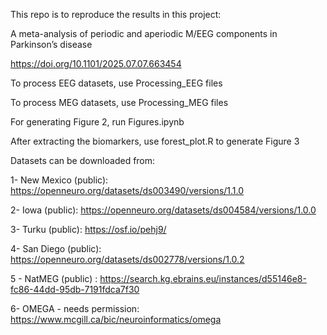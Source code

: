 This repo is to reproduce the results in this project: 

A meta-analysis of periodic and aperiodic M/EEG components in Parkinson’s disease

https://doi.org/10.1101/2025.07.07.663454

To process EEG datasets, use Processing_EEG files

To process MEG datasets, use Processing_MEG files

For generating Figure 2, run Figures.ipynb

After extracting the biomarkers, use forest_plot.R to generate Figure 3

Datasets can be downloaded from:

1- New Mexico (public): https://openneuro.org/datasets/ds003490/versions/1.1.0

2- Iowa (public): https://openneuro.org/datasets/ds004584/versions/1.0.0

3- Turku (public): https://osf.io/pehj9/

4- San Diego (public): https://openneuro.org/datasets/ds002778/versions/1.0.2

5 - NatMEG (public) : https://search.kg.ebrains.eu/instances/d55146e8-fc86-44dd-95db-7191fdca7f30

6- OMEGA - needs permission: https://www.mcgill.ca/bic/neuroinformatics/omega
